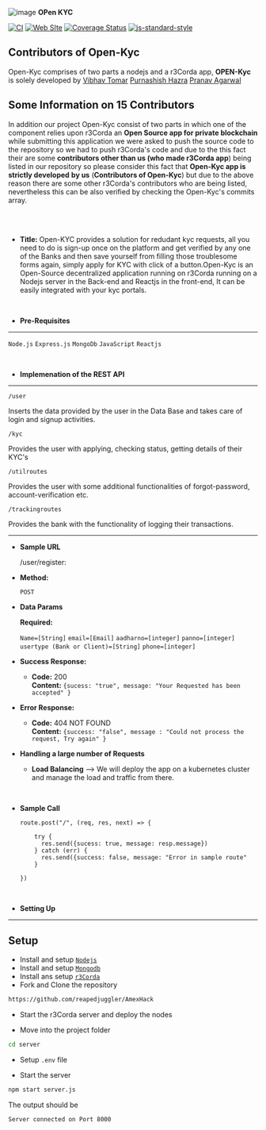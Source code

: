 ![image](https://user-images.githubusercontent.com/45710269/135753913-71af9e2d-3b6c-4a27-aaa9-b4c2b406f1a9.png) **OPen KYC**

[![CI](https://github.com/fastify/fastify/workflows/ci/badge.svg)](https://github.com/fastify/fastify/actions/workflows/ci.yml)
[![Web SIte](https://github.com/fastify/fastify/workflows/website/badge.svg)](https://github.com/fastify/fastify/actions/workflows/website.yml)
[![Coverage Status](https://coveralls.io/repos/github/fastify/fastify/badge.svg?branch=main)](https://coveralls.io/github/fastify/fastify?branch=main)
[![js-standard-style](https://img.shields.io/badge/code%20style-standard-brightgreen.svg?style=flat)](https://standardjs.com/)

## Contributors of Open-Kyc
Open-Kyc comprises of two parts a nodejs and a r3Corda app, **OPEN-Kyc** is solely developed by [Vibhav Tomar](https://github.com/reapedjuggler) [Purnashish Hazra](https://github.com/LobRockyl) [Pranav Agarwal](https://github.com/pranav2012)

## Some Information on 15 Contributors
In addition our project Open-Kyc consist of two parts in which one of the component relies upon r3Corda an **Open Source app for private blockchain** while submitting this application we were asked to push the source code to the repository so we had to push r3Corda's code and due to the this fact their are some **contributors other than us (who made r3Corda app**) being listed in our repository so please consider this fact that **Open-Kyc app is strictly developed** **by us** (**Contributors of Open-Kyc**) but due to the above reason there are some other r3Corda's contributors who are being listed, nevertheless this can be also verified by checking the Open-Kyc's commits array. 
   
<br> </br>   

* **Title:**
   Open-KYC provides a solution for redudant kyc requests, all you need to do is sign-up once on the platform and get verified by any one of the Banks and 
   then save yourself from filling those troublesome forms again, simply apply for KYC with click of a button.Open-Kyc is an Open-Source decentralized application running on r3Corda
   running on a Nodejs server in the Back-end and Reactjs in the front-end, It can be easily integrated with your kyc portals.

</br>

* **Pre-Requisites**
----
  `Node.js`
  `Express.js`
  `MongoDb`
  `JavaScript`
  `Reactjs`

</br>

* **Implemenation of the REST API**

----
  `/user` 
  <p>
  Inserts the data provided by the user in the Data Base and takes care of login and signup activities.
  </p>

  `/kyc`
  <p>
  Provides the user with applying, checking status, getting details of their KYC's
  </p>
  
  `/utilroutes`
  <p>
  Provides the user with some additional functionalities of forgot-password, account-verification etc.
  </p>
 
  `/trackingroutes`
  <p>
  Provides the bank with the functionality of logging their transactions.
  </p>
 
 
----- 
* **Sample URL**

  /user/register:

* **Method:**

  `POST`
  
* **Data Params**

   **Required:**
 
   `Name=[String]`
   `email=[Email]`
   `aadharno=[integer]`
   `panno=[integer]`
   `usertype (Bank or Client)=[String]`
   `phone=[integer]`




* **Success Response:**

  * **Code:** 200 <br />
    **Content:** `{sucess: "true", message: "Your Requested has been accepted" }`
 
* **Error Response:**

  * **Code:** 404 NOT FOUND <br />
    **Content:** `{success: "false", message : "Could not process the request, Try again" }`

* **Handling a large number of Requests**
    * **Load Balancing**
        --> We will deploy the app on a kubernetes cluster and manage the load and traffic from there.
        
</br>

* **Sample Call**

  ```javascript</br>
  route.post("/", (req, res, next) => {

      try {
        res.send({sucess: true, message: resp.message})
      } catch (err) {
        res.send({success: false, message: "Error in sample route"
      }

  })
  ```
  </br>
* **Setting Up**
----  
  
## Setup

- Install and setup [`Nodejs`](https://nodejs.org/en/)
- Install and setup [`Mongodb`](https://www.mongodb.com/)
- Install ans setup [`r3Corda`](https://www.r3.com/corda-platform/)
- Fork and Clone the repository

```sh
https://github.com/reapedjuggler/AmexHack
```

- Start the r3Corda server and deploy the nodes

- Move into the project folder

```sh
cd server
```

- Setup `.env` file

- Start the server

```sh
npm start server.js
```

The output should be

```sh
Server connected on Port 8000
```
  
